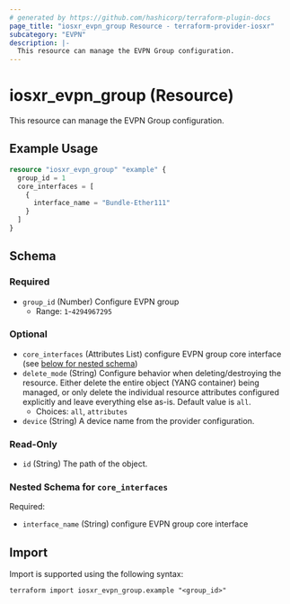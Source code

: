 ```yaml
---
# generated by https://github.com/hashicorp/terraform-plugin-docs
page_title: "iosxr_evpn_group Resource - terraform-provider-iosxr"
subcategory: "EVPN"
description: |-
  This resource can manage the EVPN Group configuration.
---
```


# iosxr_evpn_group (Resource)

This resource can manage the EVPN Group configuration.

## Example Usage

```terraform
resource "iosxr_evpn_group" "example" {
  group_id = 1
  core_interfaces = [
    {
      interface_name = "Bundle-Ether111"
    }
  ]
}
```

<!-- schema generated by tfplugindocs -->
## Schema

### Required

- `group_id` (Number) Configure EVPN group
  - Range: `1`-`4294967295`

### Optional

- `core_interfaces` (Attributes List) configure EVPN group core interface (see [below for nested schema](#nestedatt--core_interfaces))
- `delete_mode` (String) Configure behavior when deleting/destroying the resource. Either delete the entire object (YANG container) being managed, or only delete the individual resource attributes configured explicitly and leave everything else as-is. Default value is `all`.
  - Choices: `all`, `attributes`
- `device` (String) A device name from the provider configuration.

### Read-Only

- `id` (String) The path of the object.

<a id="nestedatt--core_interfaces"></a>
### Nested Schema for `core_interfaces`

Required:

- `interface_name` (String) configure EVPN group core interface

## Import

Import is supported using the following syntax:

```shell
terraform import iosxr_evpn_group.example "<group_id>"
```

